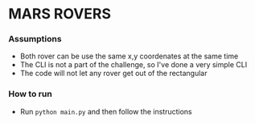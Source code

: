 # MARS ROVERS


### Assumptions
- Both rover can be use the same x,y coordenates at the same time
- The CLI is not a part of the challenge, so I've done a very simple CLI
- The code will not let any rover get out of the rectangular

### How to run

- Run `python main.py` and then follow the instructions
